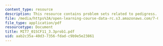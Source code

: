 ```yaml
---
content_type: resource
description: This resource contains problem sets related to pedigress.
file: /media/https%3A/open-learning-course-data-rc.s3.amazonaws.com/7-01sc-fundamentals-of-biology-fall-2011/aab2c35a40d37356fdadc9b9e5e23861_MIT7_01SCF11_3.3prob1.pdf
file_type: application/pdf
resourcetype: Document
title: MIT7_01SCF11_3.3prob1.pdf
uid: aab2c35a-40d3-7356-fdad-c9b9e5e23861
---
```

